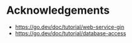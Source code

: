 # Acknowledgements

- https://go.dev/doc/tutorial/web-service-gin
- https://go.dev/doc/tutorial/database-access
